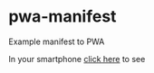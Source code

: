 # pwa-manifest
Example manifest to PWA

In your smartphone [click here](https://surrealmultimidia.com.br/app) to see
